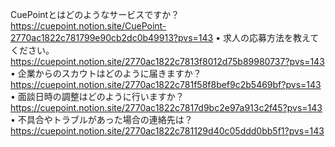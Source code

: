 CuePointとはどのようなサービスですか？
https://cuepoint.notion.site/CuePoint-2770ac1822c781799e90cb2dc0b49913?pvs=143
• 求人の応募方法を教えてください。
https://cuepoint.notion.site/2770ac1822c7813f8012d75b89980737?pvs=143
• 企業からのスカウトはどのように届きますか？
https://cuepoint.notion.site/2770ac1822c781f58f8bef9c2b5469bf?pvs=143
• 面談日時の調整はどのように行いますか？
https://cuepoint.notion.site/2770ac1822c7817d9bc2e97a913c2f45?pvs=143
• 不具合やトラブルがあった場合の連絡先は？
https://cuepoint.notion.site/2770ac1822c781129d40c05ddd0bb5f1?pvs=143
